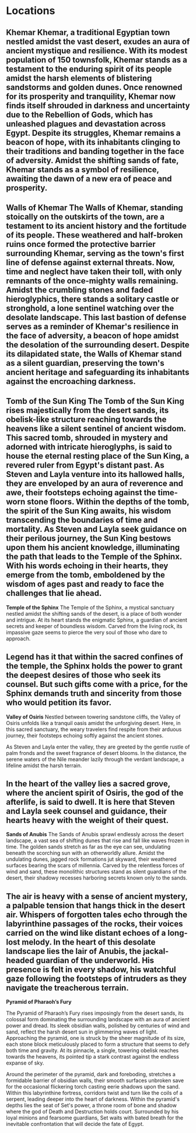 # Locations

**Khemar**
Khemar, a traditional Egyptian town nestled amidst the vast desert, exudes an aura of ancient mystique and resilience. With its modest population of 150 townsfolk, Khemar stands as a testament to the enduring spirit of its people amidst the harsh elements of blistering sandstorms and golden dunes. Once renowned for its prosperity and tranquility, Khemar now finds itself shrouded in darkness and uncertainty due to the Rebellion of Gods, which has unleashed plagues and devastation across Egypt. Despite its struggles, Khemar remains a beacon of hope, with its inhabitants clinging to their traditions and banding together in the face of adversity. Amidst the shifting sands of fate, Khemar stands as a symbol of resilience, awaiting the dawn of a new era of peace and prosperity.
---
**Walls of Khemar**
The Walls of Khemar, standing stoically on the outskirts of the town, are a testament to its ancient history and the fortitude of its people. These weathered and half-broken ruins once formed the protective barrier surrounding Khemar, serving as the town's first line of defense against external threats. Now, time and neglect have taken their toll, with only remnants of the once-mighty walls remaining. Amidst the crumbling stones and faded hieroglyphics, there stands a solitary castle or stronghold, a lone sentinel watching over the desolate landscape. This last bastion of defense serves as a reminder of Khemar's resilience in the face of adversity, a beacon of hope amidst the desolation of the surrounding desert. Despite its dilapidated state, the Walls of Khemar stand as a silent guardian, preserving the town's ancient heritage and safeguarding its inhabitants against the encroaching darkness.
---
**Tomb of the Sun King**
The Tomb of the Sun King rises majestically from the desert sands, its obelisk-like structure reaching towards the heavens like a silent sentinel of ancient wisdom. This sacred tomb, shrouded in mystery and adorned with intricate hieroglyphs, is said to house the eternal resting place of the Sun King, a revered ruler from Egypt's distant past. As Steven and Layla venture into its hallowed halls, they are enveloped by an aura of reverence and awe, their footsteps echoing against the time-worn stone floors. Within the depths of the tomb, the spirit of the Sun King awaits, his wisdom transcending the boundaries of time and mortality. As Steven and Layla seek guidance on their perilous journey, the Sun King bestows upon them his ancient knowledge, illuminating the path that leads to the Temple of the Sphinx. With his words echoing in their hearts, they emerge from the tomb, emboldened by the wisdom of ages past and ready to face the challenges that lie ahead.
---
**Temple of the Sphinx**
The Temple of the Sphinx, a mystical sanctuary nestled amidst the shifting sands of the desert, is a place of both wonder and intrigue. At its heart stands the enigmatic Sphinx, a guardian of ancient secrets and keeper of boundless wisdom. Carved from the living rock, its impassive gaze seems to pierce the very soul of those who dare to approach.

Legend has it that within the sacred confines of the temple, the Sphinx holds the power to grant the deepest desires of those who seek its counsel. But such gifts come with a price, for the Sphinx demands truth and sincerity from those who would petition its favor.
---
**Valley of Osiris**
Nestled between towering sandstone cliffs, the Valley of Osiris unfolds like a tranquil oasis amidst the unforgiving desert. Here, in this sacred sanctuary, the weary travelers find respite from their arduous journey, their footsteps echoing softly against the ancient stones.

As Steven and Layla enter the valley, they are greeted by the gentle rustle of palm fronds and the sweet fragrance of desert blooms. In the distance, the serene waters of the Nile meander lazily through the verdant landscape, a lifeline amidst the harsh terrain.

In the heart of the valley lies a sacred grove, where the ancient spirit of Osiris, the god of the afterlife, is said to dwell. It is here that Steven and Layla seek counsel and guidance, their hearts heavy with the weight of their quest.
---
**Sands of Anubis**
The Sands of Anubis sprawl endlessly across the desert landscape, a vast sea of shifting dunes that rise and fall like waves frozen in time. The golden sands stretch as far as the eye can see, undulating beneath the scorching sun with an otherworldly allure. Amidst the undulating dunes, jagged rock formations jut skyward, their weathered surfaces bearing the scars of millennia. Carved by the relentless forces of wind and sand, these monolithic structures stand as silent guardians of the desert, their shadowy recesses harboring secrets known only to the sands.

The air is heavy with a sense of ancient mystery, a palpable tension that hangs thick in the desert air. Whispers of forgotten tales echo through the labyrinthine passages of the rocks, their voices carried on the wind like distant echoes of a long-lost melody. In the heart of this desolate landscape lies the lair of Anubis, the jackal-headed guardian of the underworld. His presence is felt in every shadow, his watchful gaze following the footsteps of intruders as they navigate the treacherous terrain.
---
**Pyramid of Pharaoh’s Fury**

The Pyramid of Pharaoh’s Fury rises imposingly from the desert sands, its colossal form dominating the surrounding landscape with an aura of ancient power and dread. Its sleek obsidian walls, polished by centuries of wind and sand, reflect the harsh desert sun in glimmering waves of light. Approaching the pyramid, one is struck by the sheer magnitude of its size, each stone block meticulously placed to form a structure that seems to defy both time and gravity. At its pinnacle, a single, towering obelisk reaches towards the heavens, its pointed tip a stark contrast against the endless expanse of sky.

Around the perimeter of the pyramid, dark and foreboding, stretches a formidable barrier of obsidian walls, their smooth surfaces unbroken save for the occasional flickering torch casting eerie shadows upon the sand. Within this labyrinthine fortress, corridors twist and turn like the coils of a serpent, leading deeper into the heart of darkness. Within the pyramid's depths lies the seat of Set's power, a throne room of bone and shadow where the god of Death and Destruction holds court. Surrounded by his loyal minions and fearsome guardians, Set waits with bated breath for the inevitable confrontation that will decide the fate of Egypt.
